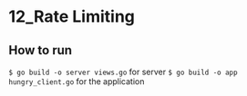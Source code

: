 # 12_Rate Limiting

## How to run
`$ go build -o server views.go` for server
`$ go build -o app hungry_client.go` for the application
